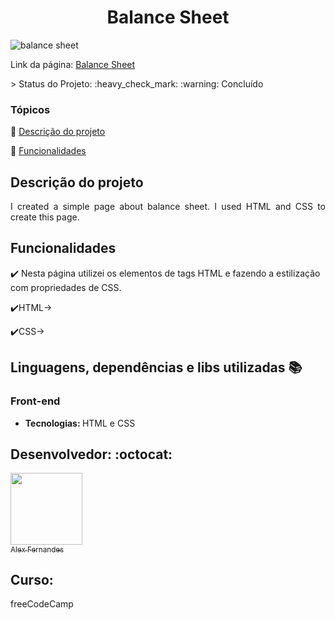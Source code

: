 <div align="center">
    <h1>Balance Sheet</h1>

</div>

![balance sheet](https://user-images.githubusercontent.com/108309097/217699263-f0f97600-3f57-41d5-a145-f7cba0981b57.png)

<div>

Link da página: <a href="https://balance-sheet-rho.vercel.app/" target="_blank">Balance Sheet</a>


</div>
> Status do Projeto: :heavy_check_mark: :warning: Concluído

### Tópicos 

:small_blue_diamond: [Descrição do projeto](#descrição-do-projeto)

:small_blue_diamond: [Funcionalidades](#funcionalidades)


## Descrição do projeto 

<p align="justify">
 I created a simple page about balance sheet. I used HTML and CSS to create this page. 

</p>

## Funcionalidades

:heavy_check_mark: Nesta página utilizei os elementos de tags HTML e fazendo a estilização com propriedades de CSS. 

:heavy_check_mark:HTML-> 

:heavy_check_mark:CSS-> 


## Linguagens, dependências e libs utilizadas :books:

<h3>Front-end</h3>
<ul>
    <li><b>Tecnologias: </b>HTML e CSS</li>
</ul>




## Desenvolvedor: :octocat:


[<img src="https://github.com/alexfn93.png" width=115><br><sub>Alex Fernandes</sub>](https://github.com/alexfn93)  <br> 


<h2>Curso:</h2> 
freeCodeCamp






